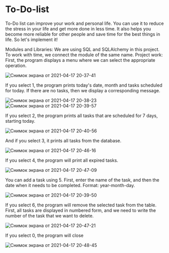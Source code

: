 # To-Do-list
To-Do list can improve your work and personal life. You can use it to reduce the stress in your life and get more done in less time. It also helps you become more reliable for other people and save time for the best things in life. So let's implement it!

Modules and Libraries: We are using SQL and SQLAlchemy in this project. To work with time, we connect the module of the same name.
Project work:
First, the program displays a menu where we can select the appropriate operation.

![Снимок экрана от 2021-04-17 20-37-41](https://user-images.githubusercontent.com/63716150/115118485-c86a2680-9fbc-11eb-988e-42a79aa2f651.png)


If you select 1, the program prints today's date, month and tasks scheduled for today. If there are no tasks, then we display a corresponding message.

![Снимок экрана от 2021-04-17 20-38-23](https://user-images.githubusercontent.com/63716150/115118780-5e528100-9fbe-11eb-9715-c77596d239c1.png)
![Снимок экрана от 2021-04-17 20-39-57](https://user-images.githubusercontent.com/63716150/115118786-66122580-9fbe-11eb-8bf6-383a26a78e3d.png)


If you select 2, the program prints all tasks that are scheduled for 7 days, starting today.

![Снимок экрана от 2021-04-17 20-40-56](https://user-images.githubusercontent.com/63716150/115118796-6f02f700-9fbe-11eb-8d37-5d08323dcca6.png)


And if you select 3, it prints all tasks from the database.

![Снимок экрана от 2021-04-17 20-46-16](https://user-images.githubusercontent.com/63716150/115118799-73c7ab00-9fbe-11eb-9ac7-0850f18a231f.png)


If you select 4, the program will print all expired tasks.

![Снимок экрана от 2021-04-17 20-47-09](https://user-images.githubusercontent.com/63716150/115118804-79bd8c00-9fbe-11eb-9491-e6336e44c5b1.png)


You can add a task using 5. First, enter the name of the task, and then the date when it needs to be completed. Format: year-month-day.

![Снимок экрана от 2021-04-17 20-39-50](https://user-images.githubusercontent.com/63716150/115118809-804c0380-9fbe-11eb-8d87-d347007f4a80.png)


If you select 6, the program will remove the selected task from the table. First, all tasks are displayed in numbered form, and we need to write the number of the task that we want to delete.

![Снимок экрана от 2021-04-17 20-47-21](https://user-images.githubusercontent.com/63716150/115118813-84782100-9fbe-11eb-9747-41f5b946554c.png)

If you select 0, the program will close

![Снимок экрана от 2021-04-17 20-48-45](https://user-images.githubusercontent.com/63716150/115118825-98bc1e00-9fbe-11eb-9b67-be0a2f88a83c.png)

